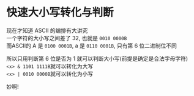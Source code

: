 
# 快速大小写转化与判断

现在才知道 ASCII 的编排有大讲究  
一个字符的大小写之间差了 32, 也就是 ```0010 0000B```  
而ASCII的 A 是 ```0100 0001B```, a 是 ```0110 0001B```, 只有第 6 位二进制位不同  

所以只用判断第 6 位是否为 1 就可以判断大小写(前提是确定是合法字母字符)  
```<x> & 1101 1111B```就可以转化为大写  
```<x> | 0010 0000B```就可以转化为小写

妙啊!